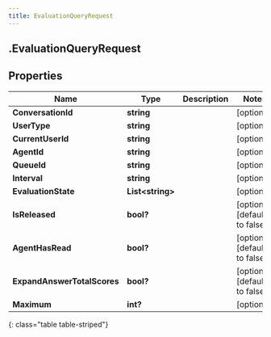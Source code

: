 ```yaml
---
title: EvaluationQueryRequest
---
```

## .EvaluationQueryRequest

## Properties

|Name | Type | Description | Notes|
|------------ | ------------- | ------------- | -------------|
| **ConversationId** | **string** |  | [optional] |
| **UserType** | **string** |  | [optional] |
| **CurrentUserId** | **string** |  | [optional] |
| **AgentId** | **string** |  | [optional] |
| **QueueId** | **string** |  | [optional] |
| **Interval** | **string** |  | [optional] |
| **EvaluationState** | **List&lt;string&gt;** |  | [optional] |
| **IsReleased** | **bool?** |  | [optional] [default to false]|
| **AgentHasRead** | **bool?** |  | [optional] [default to false]|
| **ExpandAnswerTotalScores** | **bool?** |  | [optional] [default to false]|
| **Maximum** | **int?** |  | [optional] |
{: class="table table-striped"}


